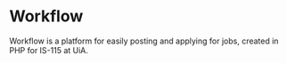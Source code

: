 # Workflow
Workflow is a platform for easily posting and applying for jobs, created in PHP for IS-115 at UiA.

